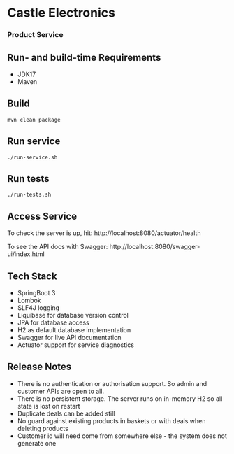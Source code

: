 # Castle Electronics
### Product Service

## Run- and build-time Requirements
- JDK17
- Maven

## Build
`mvn clean package`

## Run service
`./run-service.sh`

## Run tests
`./run-tests.sh`

## Access Service
To check the server is up, hit: http://localhost:8080/actuator/health

To see the API docs with Swagger: http://localhost:8080/swagger-ui/index.html


## Tech Stack
- SpringBoot 3
- Lombok
- SLF4J logging
- Liquibase for database version control
- JPA for database access
- H2 as default database implementation
- Swagger for live API documentation
- Actuator support for service diagnostics

## Release Notes
- There is no authentication or authorisation support. So admin and customer APIs are open to all.
- There is no persistent storage. The server runs on in-memory H2 so all state is lost on restart
- Duplicate deals can be added still
- No guard against existing products in baskets or with deals when deleting products 
- Customer id will need come from somewhere else - the system does not generate one
